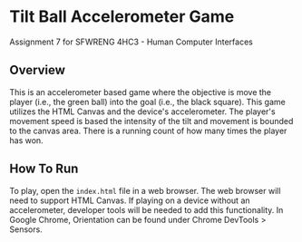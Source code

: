 # Tilt Ball Accelerometer Game

Assignment 7 for SFWRENG 4HC3 - Human Computer Interfaces

## Overview

This is an accelerometer based game where the objective is move the player (i.e., the green ball) into the goal (i.e., the black square). This game utilizes the HTML Canvas and the device's accelerometer. The player's movement speed is based the intensity of the tilt and movement is bounded to the canvas area. There is a running count of how many times the player has won.

## How To Run

To play, open the `index.html` file in a web browser. The web browser will need to support HTML Canvas. If playing on a device without an accelerometer, developer tools will be needed to add this functionality. In Google Chrome, Orientation can be found under Chrome DevTools > Sensors.
